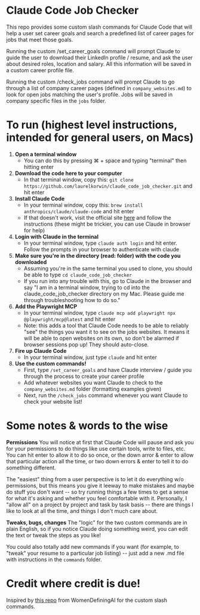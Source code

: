 # Claude Code Job Checker
This repo provides some custom slash commands for Claude Code that will help a user set career goals and search a predefined list of career pages for jobs that meet those goals.

Running the custom /set_career_goals command will prompt Claude to guide the user to download their LinkedIn profile / resume, and ask the user about desired roles, location and salary. All this information will be saved in a custom career profile file.

Running the custom /check_jobs command will prompt Claude to go through a list of company career pages (defined in `company_websites.md`) to look for open jobs matching the user's profile. Jobs will be saved in company specific files in the `jobs` folder.

# To run (highest level instructions, intended for general users, on Macs)
1. **Open a terminal window**
   - You can do this by pressing ⌘ + space and typing "terminal" then hitting enter
2. **Download the code here to your computer**
   - In that terminal window, copy this: `git clone https://github.com/laurelkorwin/claude_code_job_checker.git` and hit enter
3. **Install Claude Code**
   - In your terminal window, copy this: `brew install anthropics/claude/claude-code` and hit enter
   - If that doesn't work, visit the official site [here](https://www.anthropic.com/claude-code) and follow the instructions (these might be trickier, you can use Claude in browser for help)
4. **Login with Claude in the terminal**
   - In your terminal window, type `claude auth login` and hit enter. Follow the prompts in your browser to authenticate with claude
5. **Make sure you're in the directory (read: folder) with the code you downloaded**
   - Assuming you're in the same terminal you used to clone, you should be able to type `cd claude_code_job_checker`
   - If you run into any trouble with this, go to Claude in the browser and say "I am in a terminal window, trying to cd into the claude_code_job_checker directory on my Mac. Please guide me through troubleshooting how to do so."
6. **Add the Playwright MCP**
   - In your terminal window, type `claude mcp add playwright npx @playwright/mcp@latest` and hit enter
   - Note: this adds a tool that Claude Code needs to be able to reliably "see" the things you want it to see on the jobs websites. It means it will be able to open websites on its own, so don't be alarmed if browser sessions pop up! They should auto-close.
7. **Fire up Claude Code**
   - In your terminal window, just type `claude` and hit enter
8. **Use the custom commands!**
   - First, type `/set_career_goals` and have Claude interview / guide you through the process to create your career profile
   - Add whatever websites you want Claude to check to the `company_websites.md` folder (formatting examples given)
   - Next, run the `/check_jobs` command whenever you want Claude to check your website list!
  
# Some notes & words to the wise
**Permissions**
You will notice at first that Claude Code will pause and ask you for your permissions to do things like use certain tools, write to files, etc. You can hit enter to allow it to do so once, or the down arror & enter to allow that particular action all the time, or two down errors & enter to tell it to do something different. 

The "easiest" thing from a user perspective is to let it do everything w/o permissions, but this means you give it leeway to make mistakes and maybe do stuff you don't want -- so try running things a few times to get a sense for what it's asking and whether you feel comfortable with it. Personally, I "allow all" on a project by project and task by task basis -- there are things I like to look at all the time, and things I don't much care about.

**Tweaks, bugs, changes**
The "logic" for the two custom commands are in plain English, so if you notice Claude doing something weird, you can edit the text or tweak the steps as you like!

You could also totally add new commands if you want (for example, to "tweak" your resume to a particular job listing) -- just add a new .md file with instructions in the `commands` folder.


# Credit where credit is due!
Inspired by [this repo](https://github.com/WomenDefiningAI/claudecode-writer/tree/main) from WomenDefiningAI for the custom slash commands.
